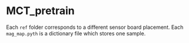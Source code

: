 # MCT_pretrain
Each `ref` folder corresponds to a different sensor board placement. Each `mag_map.pyth` is a dictionary file which stores one sample. 
